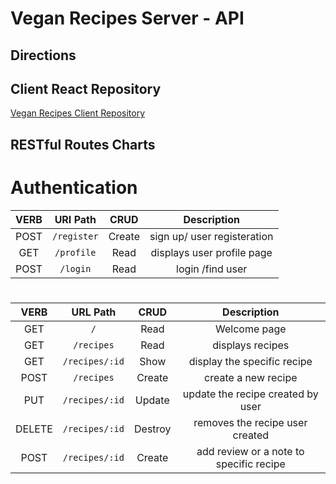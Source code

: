 # Vegan Recipes Server - API

## Directions

## Client React Repository
[Vegan Recipes Client Repository](https://github.com/ikarabag1/vegan-recipes-client)

## RESTful Routes Charts
# Authentication
| VERB   | URI Path  | CRUD     | Description       |
| :----: | :------: | :------: | :----------------: |
| POST   | `/register` | Create  | sign up/ user registeration   |
| GET    | `/profile`  | Read   | displays user profile page   |
| POST   | `/login`   | Read    | login /find user    |

# 
| VERB   | URL Path   | CRUD     | Description     |
| :----: | :---------: | :------: | :-----------: |
| GET    | `/`   | Read   | Welcome page   |
| GET    | `/recipes`  | Read  | displays recipes   |
| GET    | `/recipes/:id` | Show | display the specific recipe   |
| POST   | `/recipes`   | Create  | create a new recipe     |
| PUT    | `/recipes/:id` | Update | update the recipe created by user   |
| DELETE | `/recipes/:id`  | Destroy | removes the recipe user created   |
| POST   | `/recipes/:id`  | Create  | add review or a note to specific recipe  |

